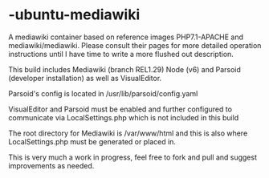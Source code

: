 # -ubuntu-mediawiki
A mediawiki container based on reference images PHP7.1-APACHE and mediawiki/mediawiki.  Please consult their pages for more detailed operation instructions until I have time to write a more flushed out description.

This build includes Mediawiki (branch REL1.29) Node (v6) and Parsoid (developer installation) as well as VisualEditor.  

Parsoid's config is located in /usr/lib/parsoid/config.yaml

VisualEditor and Parsoid must be enabled and further configured to communicate via LocalSettings.php which is not included in this build

The root directory for Mediawiki is /var/www/html and this is also where LocalSettings.php must be generated or placed in.

This is very much a work in progress, feel free to fork and pull and suggest improvements as needed.
